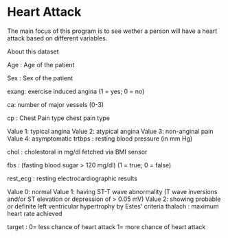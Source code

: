 # Heart Attack
The main focus of this program is to see wether a person will have a heart attack based on different variables.

About this dataset

Age : Age of the patient

Sex : Sex of the patient

exang: exercise induced angina (1 = yes; 0 = no)

ca: number of major vessels (0-3)

cp : Chest Pain type chest pain type

Value 1: typical angina
Value 2: atypical angina
Value 3: non-anginal pain
Value 4: asymptomatic
trtbps : resting blood pressure (in mm Hg)

chol : cholestoral in mg/dl fetched via BMI sensor

fbs : (fasting blood sugar > 120 mg/dl) (1 = true; 0 = false)

rest_ecg : resting electrocardiographic results

Value 0: normal
Value 1: having ST-T wave abnormality (T wave inversions and/or ST elevation or depression of > 0.05 mV)
Value 2: showing probable or definite left ventricular hypertrophy by Estes' criteria
thalach : maximum heart rate achieved

target : 0= less chance of heart attack 1= more chance of heart attack
